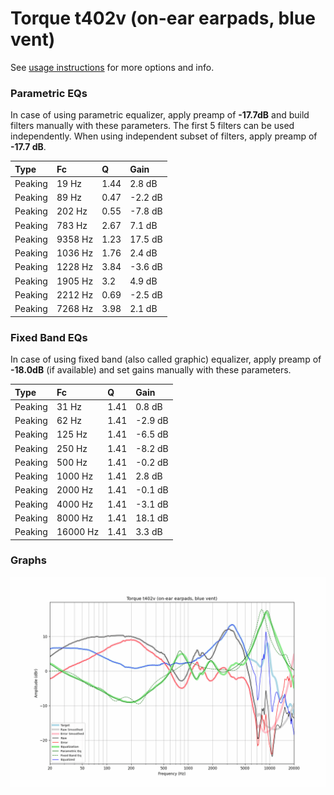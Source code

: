 # Torque t402v (on-ear earpads, blue vent)
See [usage instructions](https://github.com/jaakkopasanen/AutoEq#usage) for more options and info.

### Parametric EQs
In case of using parametric equalizer, apply preamp of **-17.7dB** and build filters manually
with these parameters. The first 5 filters can be used independently.
When using independent subset of filters, apply preamp of **-17.7 dB**.

| Type    | Fc      |    Q | Gain    |
|:--------|:--------|:-----|:--------|
| Peaking | 19 Hz   | 1.44 | 2.8 dB  |
| Peaking | 89 Hz   | 0.47 | -2.2 dB |
| Peaking | 202 Hz  | 0.55 | -7.8 dB |
| Peaking | 783 Hz  | 2.67 | 7.1 dB  |
| Peaking | 9358 Hz | 1.23 | 17.5 dB |
| Peaking | 1036 Hz | 1.76 | 2.4 dB  |
| Peaking | 1228 Hz | 3.84 | -3.6 dB |
| Peaking | 1905 Hz | 3.2  | 4.9 dB  |
| Peaking | 2212 Hz | 0.69 | -2.5 dB |
| Peaking | 7268 Hz | 3.98 | 2.1 dB  |

### Fixed Band EQs
In case of using fixed band (also called graphic) equalizer, apply preamp of **-18.0dB**
(if available) and set gains manually with these parameters.

| Type    | Fc       |    Q | Gain    |
|:--------|:---------|:-----|:--------|
| Peaking | 31 Hz    | 1.41 | 0.8 dB  |
| Peaking | 62 Hz    | 1.41 | -2.9 dB |
| Peaking | 125 Hz   | 1.41 | -6.5 dB |
| Peaking | 250 Hz   | 1.41 | -8.2 dB |
| Peaking | 500 Hz   | 1.41 | -0.2 dB |
| Peaking | 1000 Hz  | 1.41 | 2.8 dB  |
| Peaking | 2000 Hz  | 1.41 | -0.1 dB |
| Peaking | 4000 Hz  | 1.41 | -3.1 dB |
| Peaking | 8000 Hz  | 1.41 | 18.1 dB |
| Peaking | 16000 Hz | 1.41 | 3.3 dB  |

### Graphs
![](./Torque%20t402v%20(on-ear%20earpads,%20blue%20vent).png)